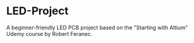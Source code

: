 # LED-Project
A beginner-friendly LED PCB project based on the "Starting with Altium" Udemy course by Robert Feranec.
